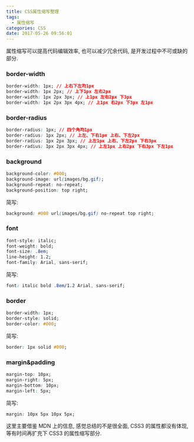 ```yaml
---
title: CSS属性缩写整理
tags:
  - 属性缩写
categories: CSS
date: 2017-05-26 09:56:01
---
```


属性缩写可以提高代码编辑效率, 也可以减少冗余代码, 是开发过程中不可或缺的部分.

### border-width

```css
border-width: 1px; // 上右下左均1px
border-width: 1px 2px; // 上下1px 左右2px
border-width: 1px 2px 3px; // 上1px 左右2px 下3px
border-width: 1px 2px 3px 4px; // 上1px 右2px 下3px 左1px
```

### border-radius

```css
border-radius: 1px; // 四个角均1px
border-radius: 1px 2px; // 上左、下右1px 上右、下左2px
border-radius: 1px 2px 3px; // 上左1px 上右、下左2px 下右3px
border-radius: 1px 2px 3px 4px; // 上左1px 上右2px 下右3px 下左1px
```

### background

```css
background-color: #000;
background-image: url(images/bg.gif);
background-repeat: no-repeat;
background-position: top right;
```

简写:
```css
background: #000 url(images/bg.gif) no-repeat top right;
```

### font

```css
font-style: italic;
font-weight: bold;
font-size: .8em;
line-height: 1.2;
font-family: Arial, sans-serif;
```

简写:
```css
font: italic bold .8em/1.2 Arial, sans-serif;
```

### border

```css
border-width: 1px;
border-style: solid;
border-color: #000;
```

简写:
```css
border: 1px solid #000;
```

### margin&padding

```css
margin-top: 10px;
margin-right: 5px;
margin-bottom: 10px;
margin-left: 5px;
```

简写:
```css
margin: 10px 5px 10px 5px;
```

这里主要借鉴 MDN 上的信息, 感觉总结的不是很全面, CSS3 的属性都没有体现, 等有时间再扩充下 CSS3 的属性缩写部分.









